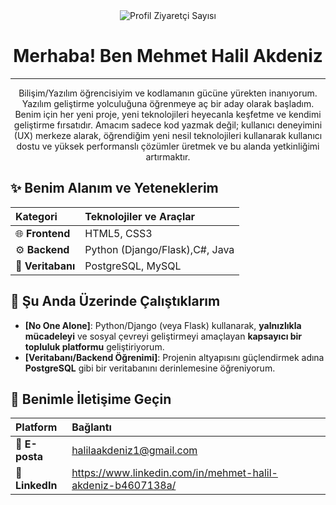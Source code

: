 <div align="center">
  <img src="https://komarev.com/ghpvc/?username=halilakdeniz0&style=flat-square&color=blue" alt="Profil Ziyaretçi Sayısı" />
</div>

<h1 align="center"> Merhaba! Ben Mehmet Halil Akdeniz</h1>

---

<p align="center">
Bilişim/Yazılım öğrencisiyim ve kodlamanın gücüne yürekten inanıyorum. Yazılım geliştirme yolculuğuna öğrenmeye aç bir aday olarak başladım. Benim için her yeni proje, yeni teknolojileri heyecanla keşfetme ve kendimi geliştirme fırsatıdır. Amacım sadece kod yazmak değil; kullanıcı deneyimini (UX) merkeze alarak, öğrendiğim yeni nesil teknolojileri kullanarak kullanıcı dostu ve yüksek performanslı çözümler üretmek ve bu alanda yetkinliğimi artırmaktır.

## ✨ Benim Alanım ve Yeteneklerim

| Kategori | Teknolojiler ve Araçlar |
| :--- | :--- |
| 🌐 **Frontend** | HTML5, CSS3 |
| ⚙️ **Backend** | Python (Django/Flask),C#, Java |
| 💾 **Veritabanı** | PostgreSQL, MySQL |

## 🚀 Şu Anda Üzerinde Çalıştıklarım

* **[No One Alone]**: Python/Django (veya Flask) kullanarak, **yalnızlıkla mücadeleyi** ve sosyal çevreyi geliştirmeyi amaçlayan **kapsayıcı bir topluluk platformu** geliştiriyorum.
* **[Veritabanı/Backend Öğrenimi]**: Projenin altyapısını güçlendirmek adına **PostgreSQL** gibi bir veritabanını derinlemesine öğreniyorum.

## 🤝 Benimle İletişime Geçin

| Platform | Bağlantı |
| :--- | :--- |
| 📧 **E-posta** | halilaakdeniz1@gmail.com |
| 👔 **LinkedIn** | https://www.linkedin.com/in/mehmet-halil-akdeniz-b4607138a/ |




